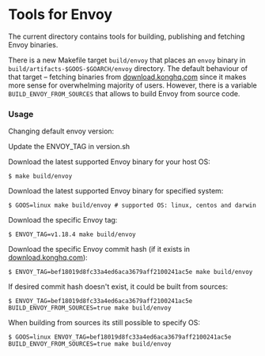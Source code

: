 # Tools for Envoy

The current directory contains tools for building, publishing and fetching Envoy binaries.

There is a new Makefile target `build/envoy` that places an `envoy` binary in `build/artifacts-$GOOS-$GOARCH/envoy` directory.
The default behaviour of that target – fetching binaries from [download.konghq.com](download.konghq.com) since it makes more sense for
overwhelming majority of users. However, there is a variable `BUILD_ENVOY_FROM_SOURCES` that allows to build Envoy from 
source code. 

### Usage

Changing default envoy version:

Update the ENVOY_TAG in version.sh

Download the latest supported Envoy binary for your host OS: 
```shell
$ make build/envoy
```

Download the latest supported Envoy binary for specified system:
```shell
$ GOOS=linux make build/envoy # supported OS: linux, centos and darwin
```

Download the specific Envoy tag:
```shell
$ ENVOY_TAG=v1.18.4 make build/envoy
```

Download the specific Envoy commit hash (if it exists in [download.konghq.com](download.konghq.com)):
```shell
$ ENVOY_TAG=bef18019d8fc33a4ed6aca3679aff2100241ac5e make build/envoy
```

If desired commit hash doesn't exist, it could be built from sources:
```shell
$ ENVOY_TAG=bef18019d8fc33a4ed6aca3679aff2100241ac5e BUILD_ENVOY_FROM_SOURCES=true make build/envoy
```

When building from sources its still possible to specify OS:
```shell
$ GOOS=linux ENVOY_TAG=bef18019d8fc33a4ed6aca3679aff2100241ac5e BUILD_ENVOY_FROM_SOURCES=true make build/envoy
```

